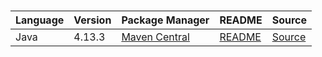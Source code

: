 # 

|Language|Version|Package Manager|README|Source|
|-|-|-|-|-|
|Java|4.13.3|[Maven Central](https://central.sonatype.com/artifact/com.konfigthis/snaptrade-java-sdk/4.13.3)|[README](https://github.com/konfig-dev/konfig/tree/main/generator/konfig-integration-tests/sdks/java-snaptrade#readme)|[Source](https://github.com/konfig-dev/konfig/tree/main/generator/konfig-integration-tests/sdks/java-snaptrade)|